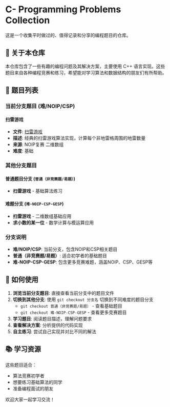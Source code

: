 # C- Programming Problems Collection

这是一个收集平时做过的、值得记录和分享的编程题目的仓库。

## 📝 关于本仓库

本仓库包含了一些有趣的编程问题及其解决方案，主要使用 C++ 语言实现。这些题目来自各种编程竞赛和练习，希望能对学习算法和数据结构的朋友们有所帮助。

## 🎯 题目列表

### 当前分支题目 (难/NOIP/CSP)

#### 扫雷游戏
- **文件**: [扫雷游戏](./扫雷游戏)
- **描述**: 经典的扫雷游戏算法实现，计算每个非地雷格周围的地雷数量
- **来源**: NOIP复赛 二维数组
- **难度**: 基础

### 其他分支题目

#### 普通题目分支 (`普通（非竞赛题/易题）`)
- **扫雷游戏** - 基础算法练习

#### 难题分支 (`难-NOIP-CSP-GESP`)
- **扫雷游戏** - 二维数组基础应用
- **求小数的某一位** - 数学计算与模运算应用

### 分支说明
- **难/NOIP/CSP**: 当前分支，包含NOIP和CSP相关题目
- **普通（非竞赛题/易题）**: 适合初学者的基础题目
- **难-NOIP-CSP-GESP**: 包含更多竞赛难题，涵盖NOIP、CSP、GESP等

## 🚀 如何使用

1. **浏览当前分支题目**: 直接查看当前分支中的题目文件
2. **切换到其他分支**: 使用 `git checkout 分支名` 切换到不同难度的题目分支
   - `git checkout 普通（非竞赛题/易题）` - 查看基础题目
   - `git checkout 难-NOIP-CSP-GESP` - 查看更多竞赛题目
3. **学习题目**: 阅读题目描述，理解问题要求
4. **查看解决方案**: 分析提供的代码实现
5. **自主练习**: 尝试自己实现并对比不同的解法

## 📚 学习资源

这些题目适合：
- 算法竞赛初学者
- 想要练习基础算法的同学
- 准备编程面试的朋友

欢迎大家一起学习交流！
